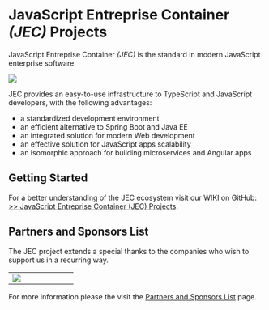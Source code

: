 # JavaScript Entreprise Container *(JEC)* Projects

JavaScript Entreprise Container *(JEC)* is the standard in modern JavaScript enterprise software.

[![][jec-logo]][jec-url]

JEC provides an easy-to-use infrastructure to TypeScript and JavaScript developers, with the following advantages:
- a standardized development environment
- an efficient alternative to Spring Boot and Java EE
- an integrated solution for modern Web development
- an effective solution for JavaScript apps scalability 
- an isomorphic approach for building microservices and Angular apps

## Getting Started

For a better understanding of the JEC ecosystem visit our WIKI on GitHub:
[>> JavaScript Entreprise Container (JEC) Projects](https://github.com/pechemann/JEC/wiki).

## Partners and Sponsors List

The JEC project extends a special thanks to the companies who wish to support us in a recurring way.

<table>
  <tbody>
    <tr valign="top">
      <td width="25%" align="middle">
        <a href="http://www.abylsen.com/en" title="http://www.abylsen.com">
          <img src="https://raw.githubusercontent.com/pechemann/JEC/master/sponsors/abylsen-logo.png"/>
        </a>
      </td>
      <td width="25%"  align="middle"></td>
      <td width="25%"  align="middle"></td>
      <td width="25%"  align="middle"></td>
    </tr>
  </tbody>
</table>

For more information please the visit the [Partners and Sponsors List](https://github.com/pechemann/JEC/wiki/Partners-and-Sponsors-List) page.


[jec-url]: https://github.com/pechemann/JEC
[jec-logo]: https://raw.githubusercontent.com/pechemann/JEC/master/assets/jec-logos/jec-logo.png